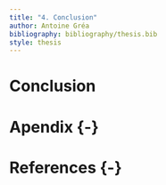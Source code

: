 ```yaml
---
title: "4. Conclusion"
author: Antoine Gréa
bibliography: bibliography/thesis.bib
style: thesis
---
```


# Conclusion

# Apendix {-}

# References {-}
